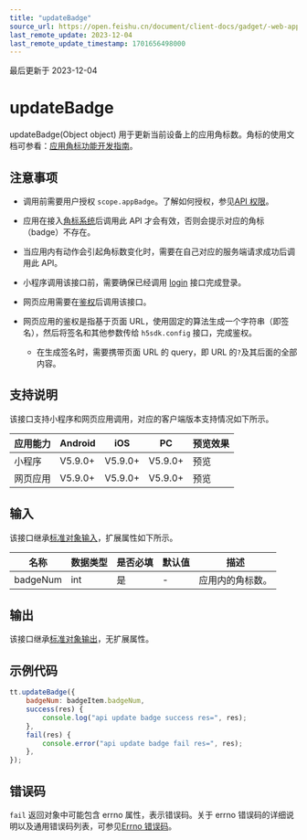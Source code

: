 ```yaml
---
title: "updateBadge"
source_url: https://open.feishu.cn/document/client-docs/gadget/-web-app-api/open-ability/appbadge/updagebadge
last_remote_update: 2023-12-04
last_remote_update_timestamp: 1701656498000
---
```

最后更新于 2023-12-04

# updateBadge

updateBadge(Object object) 用于更新当前设备上的应用角标数。角标的使用文档可参看：[应用角标功能开发指南](https://open.feishu.cn/document/uAjLw4CM/ukzMukzMukzM/application-badge/development-guide-for-using-the-application-badge)。

## 注意事项

- 调用前需要用户授权 `scope.appBadge`。了解如何授权，参见[API 权限](https://open.feishu.cn/document/uYjL24iN/uITMuITMuITM)。
-  应用在接入[角标系统](https://www.feishu.cn/hc/zh-CN/articles/190879687838-%E5%BA%94%E7%94%A8%E8%A7%92%E6%A0%87%E5%8A%9F%E8%83%BD%E4%BB%8B%E7%BB%8D)后调用此 API 才会有效，否则会提示对应的角标（badge）不存在。
-  当应用内有动作会引起角标数变化时，需要在自己对应的服务端请求成功后调用此 API。
- 小程序调用该接口前，需要确保已经调用 [login](https://open.feishu.cn/document/uYjL24iN/uYzMuYzMuYzM) 接口完成登录。
- 网页应用需要在[鉴权](https://open.feishu.cn/document/uYjL24iN/uEzM4YjLxMDO24SMzgjN)后调用该接口。

- 网页应用的鉴权是指基于页面 URL，使用固定的算法生成一个字符串（即签名），然后将签名和其他参数传给 `h5sdk.config` 接口，完成鉴权。
	- 在生成签名时，需要携带页面 URL 的 query，即 URL 的`?`及其后面的全部内容。

## 支持说明

该接口支持小程序和网页应用调用，对应的客户端版本支持情况如下所示。

应用能力 | Android | iOS | PC | 预览效果
--- | --- | --- | --- | ---
小程序 | V5.9.0+ | V5.9.0+ | V5.9.0+ | 预览
网页应用 | V5.9.0+ | V5.9.0+ | V5.9.0+ | 预览

## 输入

该接口继承[标准对象输入](https://open.feishu.cn/document/uYjL24iN/ukzNy4SO3IjL5cjM)，扩展属性如下所示。

名称 | 数据类型 | 是否必填 | 默认值 | 描述
--- | --- | --- | --- | ---
badgeNum | int | 是 | \- | 应用内的角标数。

## 输出

该接口继承[标准对象输出](https://open.feishu.cn/document/uYjL24iN/ukzNy4SO3IjL5cjM#8c92acb8)，无扩展属性。

## 示例代码

```js
tt.updateBadge({
	badgeNum: badgeItem.badgeNum,
	success(res) {
		console.log("api update badge success res=", res);
	},
	fail(res) {
		console.error("api update badge fail res=", res);
	},
});
```

## 错误码

`fail` 返回对象中可能包含 errno 属性，表示错误码。关于 errno 错误码的详细说明以及通用错误码列表，可参见[Errno 错误码](https://open.feishu.cn/document/uYjL24iN/uAjMuAjMuAjM/errno)。
